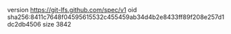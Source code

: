 version https://git-lfs.github.com/spec/v1
oid sha256:8411c7648f04595615532c455459ab34d4b2e8433ff89f208e257d1dc2db4506
size 3842
